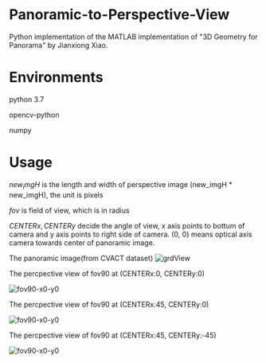# Panoramic-to-Perspective-View
Python implementation of the MATLAB implementation of "3D Geometry for Panorama" by Jianxiong Xiao.

# Environments
python 3.7

opencv-python

numpy

# Usage
$new_imgH$ is the length and width of perspective image (new_imgH * new_imgH), the unit is pixels

$fov$ is field of view, which is in radius

$CENTERx, CENTERy$ decide the angle of view, x axis points to bottum of camera and y axis points to right side of camera. (0, 0) means optical axis camera towards center of panoramic image.

The panoramic image(from CVACT dataset)
![grdView](https://user-images.githubusercontent.com/35421034/113550288-6b1dbf00-9625-11eb-9fe2-9ac3fbafbb92.jpg)

The percpective view of fov90 at (CENTERx:0, CENTERy:0)

![fov90-x0-y0](https://user-images.githubusercontent.com/35421034/113550235-53ded180-9625-11eb-9f45-f836118da338.jpg)

The percpective view of fov90 at (CENTERx:45, CENTERy:0)

![fov90-x0-y0](https://user-images.githubusercontent.com/35421034/113550393-92748c00-9625-11eb-976c-835e8b0492c3.jpg)

The percpective view of fov90 at (CENTERx:45, CENTERy:-45)

![fov90-x0-y0](https://user-images.githubusercontent.com/35421034/113550463-ad470080-9625-11eb-8b96-164dc7e64205.jpg)



